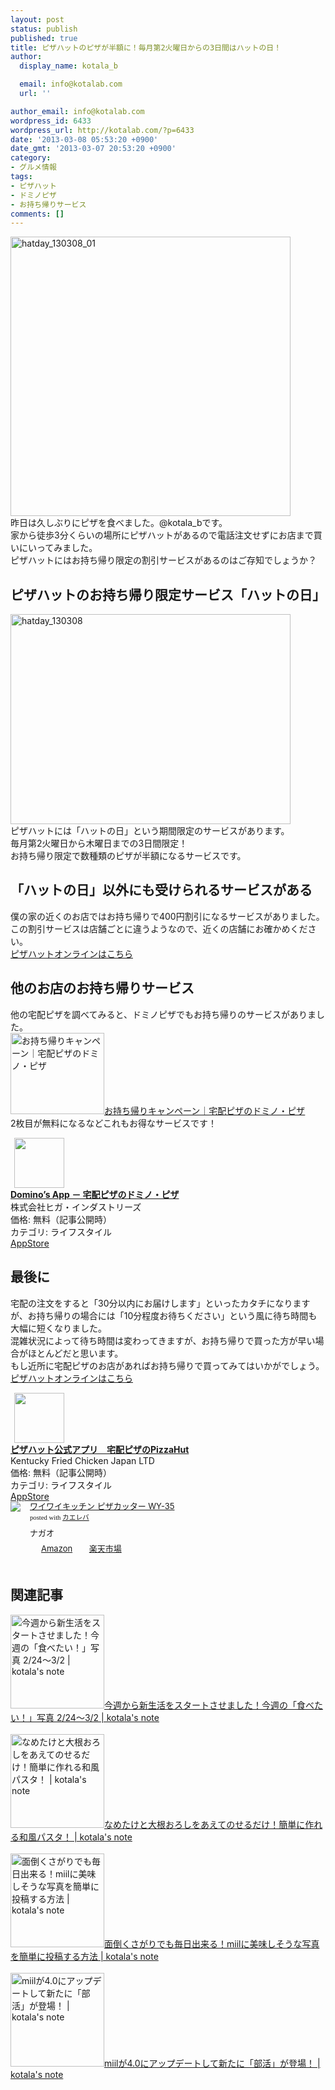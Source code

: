 ```yaml
---
layout: post
status: publish
published: true
title: ピザハットのピザが半額に！毎月第2火曜日からの3日間はハットの日！
author:
  display_name: kotala_b

  email: info@kotalab.com
  url: ''

author_email: info@kotalab.com
wordpress_id: 6433
wordpress_url: http://kotalab.com/?p=6433
date: '2013-03-08 05:53:20 +0900'
date_gmt: '2013-03-07 20:53:20 +0900'
category:
- グルメ情報
tags:
- ピザハット
- ドミノピザ
- お持ち帰りサービス
comments: []
---
```

<p><img src="http://kotalab.com/wp-content/uploads/hatday_130308_01-448x447.jpg" alt="hatday_130308_01" width="448" height="447" class="alignnone size-large wp-image-6434" /><br />
昨日は久しぶりにピザを食べました。@kotala_bです。<br />
家から徒歩3分くらいの場所にピザハットがあるので電話注文せずにお店まで買いにいってみました。<br />
ピザハットにはお持ち帰り限定の割引サービスがあるのはご存知でしょうか？<br />
<!--more--></p>
<h2>ピザハットのお持ち帰り限定サービス「ハットの日」</h2>
<p><img src="http://kotalab.com/wp-content/uploads/hatday_130308-448x336.jpg" alt="hatday_130308" width="448" height="336" class="alignnone size-large wp-image-6435" /><br />
ピザハットには「ハットの日」という期間限定のサービスがあります。<br />
毎月第2火曜日から木曜日までの3日間限定！<br />
お持ち帰り限定で数種類のピザが半額になるサービスです。</p>
<h2>「ハットの日」以外にも受けられるサービスがある</h2>
<p>僕の家の近くのお店ではお持ち帰りで400円割引になるサービスがありました。<br />
この割引サービスは店舗ごとに違うようなので、近くの店舗にお確かめください。<br />
<a href="http://click.linksynergy.com/fs-bin/click?id=d2yYUp776R4&offerid=286596.4&type=3&subid=0" target="_blank">ピザハットオンラインはこちら</a></p>
<h2>他のお店のお持ち帰りサービス</h2>
<p>他の宅配ピザを調べてみると、ドミノピザでもお持ち帰りのサービスがありました。<br />
<a href="http://www.dominos.jp/takeout/" target="_blank"><img  class="alignleft" src="http://capture.heartrails.com/150x130?http://www.dominos.jp/takeout/" alt="お持ち帰りキャンペーン｜宅配ピザのドミノ・ピザ" width="150" height="130" /></a><a href="http://www.dominos.jp/takeout/" target="_blank">お持ち帰りキャンペーン｜宅配ピザのドミノ・ピザ</a><a href="http://b.hatena.ne.jp/entry/http://www.dominos.jp/takeout/" target="_blank"><img border="0" src="http://b.hatena.ne.jp/entry/image/http://www.dominos.jp/takeout/" alt="" /></a><br style="clear:both;" />2枚目が無料になるなどこれもお得なサービスです！</p>
<div class="applink">
<div class="applinkimg"><a href="https://itunes.apple.com/jp/app/dominos-app-zhai-peipizanodomino/id355312182?mt=8&uo=4&at=10l4yU" rel="nofollow" target="_blank"><img hspace="6" src="http://a1710.phobos.apple.com/us/r30/Purple/v4/c8/95/c0/c895c028-8670-5bee-69b7-7b4c7c271a98/Icon.png" width="80" /></a></div>
<div class="applinktext">
<div class="applinktitle"><strong><a href="https://itunes.apple.com/jp/app/dominos-app-zhai-peipizanodomino/id355312182?mt=8&uo=4&at=10l4yU" rel="nofollow" target="_blank">Domino&rsquo;s  App － 宅配ピザのドミノ・ピザ</a></strong></div>
<div class="applinkinfo">株式会社ヒガ・インダストリーズ</div>
<div class="applinkinfo">価格: 無料（記事公開時）</div>
<div class="applinkinfo">カテゴリ: ライフスタイル</div>
</div>
<div class="clear"></div>
<div class="appstorelink"><a href="https://itunes.apple.com/jp/app/dominos-app-zhai-peipizanodomino/id355312182?mt=8&uo=4&at=10l4yU" rel="nofollow" target="_blank">AppStore</a></div>
</div>
<h2>最後に</h2>
<p>宅配の注文をすると「30分以内にお届けします」といったカタチになりますが、お持ち帰りの場合には「10分程度お待ちください」という風に待ち時間も大幅に短くなりました。<br />
混雑状況によって待ち時間は変わってきますが、お持ち帰りで買った方が早い場合がほとんどだと思います。<br />
もし近所に宅配ピザのお店があればお持ち帰りで買ってみてはいかがでしょう。<br />
<a href="http://click.linksynergy.com/fs-bin/click?id=d2yYUp776R4&offerid=286596.4&type=3&subid=0" target="_blank">ピザハットオンラインはこちら</a></p>
<div class="applink">
<div class="applinkimg"><a href="https://itunes.apple.com/jp/app/pizahatto-gong-shiapuri-zhai/id612621774?mt=8&uo=4&at=10l4yU" rel="nofollow" target="_blank"><img hspace="6" src="http://a978.phobos.apple.com/us/r1000/046/Purple4/v4/d9/56/39/d9563981-8cdd-1262-a673-617fe4c4fcfd/Icon.png" width="80" /></a></div>
<div class="applinktext">
<div class="applinktitle"><strong><a href="https://itunes.apple.com/jp/app/pizahatto-gong-shiapuri-zhai/id612621774?mt=8&uo=4&at=10l4yU" rel="nofollow" target="_blank">ピザハット公式アプリ　宅配ピザのPizzaHut</a></strong></div>
<div class="applinkinfo">Kentucky Fried Chicken Japan LTD</div>
<div class="applinkinfo">価格: 無料（記事公開時）</div>
<div class="applinkinfo">カテゴリ: ライフスタイル</div>
</div>
<div class="clear"></div>
<div class="appstorelink"><a href="https://itunes.apple.com/jp/app/pizahatto-gong-shiapuri-zhai/id612621774?mt=8&uo=4&at=10l4yU" rel="nofollow" target="_blank">AppStore</a></div>
</div>
<div class="kaerebalink-box" style="text-align:left;padding-bottom:20px;font-size:small;/zoom: 1;overflow: hidden;">
<div class="kaerebalink-image" style="float:left;margin:0 15px 10px 0;"><a href="http://www.amazon.co.jp/exec/obidos/ASIN/B0039MJ296/same-22/ref=nosim/" rel="nofollow" target="_blank"><img src="http://ecx.images-amazon.com/images/I/31L7HOu-ClL._SL160_.jpg" style="border: none;" /></a></div>
<div class="kaerebalink-info" style="line-height:120%;/zoom: 1;overflow: hidden;">
<div class="kaerebalink-name" style="margin-bottom:10px;line-height:120%"><a href="http://www.amazon.co.jp/exec/obidos/ASIN/B0039MJ296/same-22/ref=nosim/" rel="nofollow" target="_blank">ワイワイキッチン ピザカッター WY-35</a>
<div class="kaerebalink-powered-date" style="font-size:8pt;margin-top:5px;font-family:verdana;line-height:120%">posted with <a href="http://kaereba.com" target="_blank">カエレバ</a></div>
</div>
<div class="kaerebalink-detail" style="margin-bottom:5px;"> ナガオ     </div>
<div class="kaerebalink-link1" style="margin-top:10px;">
<div class="shoplinkamazon" style="display:inline;margin-right:5px;background: url('http://img.yomereba.com/tam_k_01.gif') 0 0 no-repeat;padding: 2px 0 2px 18px;white-space: nowrap;"><a href="http://www.amazon.co.jp/gp/search?keywords=WY-35&__mk_ja_JP=%83J%83%5E%83J%83i&tag=same-22" rel="nofollow" target="_blank" title="アマゾン" >Amazon</a></div>
<div class="shoplinkrakuten" style="display:inline;margin-right:5px;background: url('http://img.yomereba.com/tam_k_01.gif') 0 -50px no-repeat;padding: 2px 0 2px 18px;white-space: nowrap;"><a href="http://hb.afl.rakuten.co.jp/hgc/0fa7afc8.bbfc196a.0fa7afc9.d56c38f1/?pc=http%3A%2F%2Fsearch.rakuten.co.jp%2Fsearch%2Fmall%2FWY-35%2F-%2Ff.1-p.1-s.1-sf.0-st.A-v.2%3Fx%3D0%26scid%3Daf_ich_link_urltxt%26m%3Dhttp%3A%2F%2Fm.rakuten.co.jp%2F" rel="nofollow" target="_blank" title="楽天市場" >楽天市場</a></div>
</div>
</div>
<div class="booklink-footer" style="clear: left"></div>
</div>
<h2 class="rele">関連記事</h2>
<p><a href="http://kotalab.com/tabetai-130224" target="_blank"><img  class="alignleft" src="http://kotalab.com/wp-content/uploads/miil_130303-448x447.png" alt="今週から新生活をスタートさせました！今週の「食べたい！」写真 2/24〜3/2 | kotala's note" width="150" /></a><a href="http://kotalab.com/tabetai-130224" target="_blank">今週から新生活をスタートさせました！今週の「食べたい！」写真 2/24〜3/2 | kotala's note</a><br style="clear:both;" /><br />
<a href="http://kotalab.com/pasta-nametake-oroshi" target="_blank"><img  class="alignleft" src="http://kotalab.com/wp-content/uploads/pasta_120629_03.jpg" alt="なめたけと大根おろしをあえてのせるだけ！簡単に作れる和風パスタ！ | kotala's note" width="150" /></a><a href="http://kotalab.com/pasta-nametake-oroshi" target="_blank">なめたけと大根おろしをあえてのせるだけ！簡単に作れる和風パスタ！ | kotala's note</a><br style="clear:both;" /><br />
<a href="http://kotalab.com/how-to-miil" target="_blank"><img  class="alignleft" src="http://kotalab.com/wp-content/uploads/miil_20121116-448x350.png" alt="面倒くさがりでも毎日出来る！miilに美味しそうな写真を簡単に投稿する方法 | kotala's note" width="150" /></a><a href="http://kotalab.com/how-to-miil" target="_blank">面倒くさがりでも毎日出来る！miilに美味しそうな写真を簡単に投稿する方法 | kotala's note</a><br style="clear:both;" /><br />
<a href="http://kotalab.com/miil-ver4" target="_blank"><img  class="alignleft" src="http://kotalab.com/wp-content/uploads/miil_130222-448x448.jpg" alt="miilが4.0にアップデートして新たに「部活」が登場！ | kotala's note" width="150" /></a><a href="http://kotalab.com/miil-ver4" target="_blank">miilが4.0にアップデートして新たに「部活」が登場！ | kotala's note</a><br style="clear:both;" /></p>
